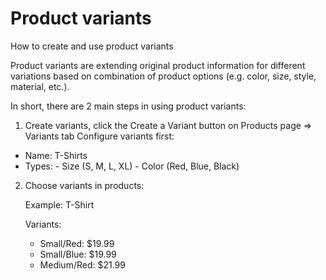 # Product variants
How to create and use product variants

Product variants are extending original product information for different variations based on combination of product options (e.g. color, size, style, material, etc.).

In short, there are 2 main steps in using product variants:
1. Create variants, click the Create a Variant button on Products page => Variants tab
Configure variants first:
- Name: T-Shirts
- Types: - Size (S, M, L, XL) - Color (Red, Blue, Black)



2. Choose variants in products:

   Example: T-Shirt

   Variants:
   - Small/Red: $19.99
   - Small/Blue: $19.99
   - Medium/Red: $21.99

